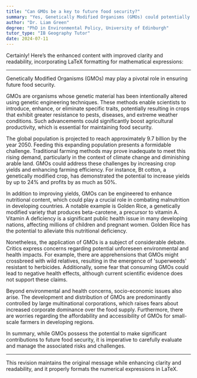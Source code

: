 ```yaml
---
title: "Can GMOs be a key to future food security?"
summary: "Yes, Genetically Modified Organisms (GMOs) could potentially be a key to future food security."
author: "Dr. Liam Green"
degree: "PhD in Environmental Policy, University of Edinburgh"
tutor_type: "IB Geography Tutor"
date: 2024-07-11
---
```


Certainly! Here’s the enhanced content with improved clarity and readability, incorporating LaTeX formatting for mathematical expressions:

---

Genetically Modified Organisms (GMOs) may play a pivotal role in ensuring future food security.

GMOs are organisms whose genetic material has been intentionally altered using genetic engineering techniques. These methods enable scientists to introduce, enhance, or eliminate specific traits, potentially resulting in crops that exhibit greater resistance to pests, diseases, and extreme weather conditions. Such advancements could significantly boost agricultural productivity, which is essential for maintaining food security.

The global population is projected to reach approximately $9.7$ billion by the year $2050$. Feeding this expanding population presents a formidable challenge. Traditional farming methods may prove inadequate to meet this rising demand, particularly in the context of climate change and diminishing arable land. GMOs could address these challenges by increasing crop yields and enhancing farming efficiency. For instance, Bt cotton, a genetically modified crop, has demonstrated the potential to increase yields by up to $24\%$ and profits by as much as $50\%$.

In addition to improving yields, GMOs can be engineered to enhance nutritional content, which could play a crucial role in combating malnutrition in developing countries. A notable example is Golden Rice, a genetically modified variety that produces beta-carotene, a precursor to vitamin A. Vitamin A deficiency is a significant public health issue in many developing nations, affecting millions of children and pregnant women. Golden Rice has the potential to alleviate this nutritional deficiency.

Nonetheless, the application of GMOs is a subject of considerable debate. Critics express concerns regarding potential unforeseen environmental and health impacts. For example, there are apprehensions that GMOs might crossbreed with wild relatives, resulting in the emergence of 'superweeds' resistant to herbicides. Additionally, some fear that consuming GMOs could lead to negative health effects, although current scientific evidence does not support these claims.

Beyond environmental and health concerns, socio-economic issues also arise. The development and distribution of GMOs are predominantly controlled by large multinational corporations, which raises fears about increased corporate dominance over the food supply. Furthermore, there are worries regarding the affordability and accessibility of GMOs for small-scale farmers in developing regions.

In summary, while GMOs possess the potential to make significant contributions to future food security, it is imperative to carefully evaluate and manage the associated risks and challenges.

--- 

This revision maintains the original message while enhancing clarity and readability, and it properly formats the numerical expressions in LaTeX.
    